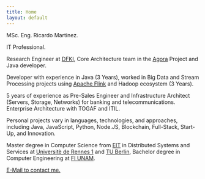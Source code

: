 ```yaml
---
title: Home
layout: default
---
```

MSc. Eng. Ricardo Martinez.

IT Professional.

Research Engineer at [DFKI](https://www.dfki.de/web/), Core Architecture team in the [Agora](https://www.agora-ecosystem.com) Project and Java developer.

Developer with experience in Java (3 Years), worked in Big Data and Stream Processing projects using [Apache Flink](https://flink.apache.org/) and Hadoop ecosystem (3 Years).

5 years of experience as Pre-Sales Engineer and Infrastructure Architect (Servers, Storage, Networks) for banking and telecommunications. Enterprise Architecture with TOGAF and ITIL.

Personal projects vary in languages, technologies, and approaches, including Java, JavaScript, Python, Node.JS, Blockchain, Full-Stack, Start-Up, and Innovation.

Master degree in Computer Science from [EIT](https://www.eitdigital.eu/) in Distributed Systems and Services at [Universitè de Rennes 1](https://istic.univ-rennes1.fr/) and [TU Berlin](https://www.tu-berlin.de), Bachelor degree in Computer Engineering at [FI UNAM](https://www.ingenieria.unam.mx/EN/).

[E-Mail to contact me.](mailto:msc.ricardomartinez@yahoo.com)
